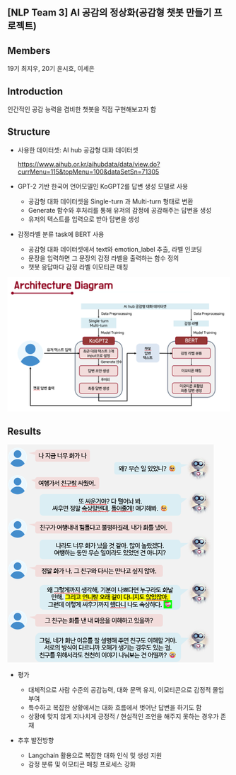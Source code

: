 ## [NLP Team 3] AI 공감의 정상화(공감형 챗봇 만들기 프로젝트)

## Members
19기 최지우, 20기 윤시호, 이세은

## Introduction
인간적인 공감 능력을 겸비한 챗봇을 직접 구현해보고자 함

## Structure

* 사용한 데이터셋: AI hub 공감형 대화 데이터셋
  
  https://www.aihub.or.kr/aihubdata/data/view.do?currMenu=115&topMenu=100&dataSetSn=71305

* GPT-2 기반 한국어 언어모델인 KoGPT2를 답변 생성 모델로 사용
  - 공감형 대화 데이터셋을 Single-turn 과 Multi-turn 형태로 변환
  - Generate 함수와 후처리를 통해 유저의 감정에 공감해주는 답변을 생성
  - 유저의 텍스트를 입력으로 받아 답변을 생성
    
* 감정라벨 분류 task에 BERT 사용
  - 공감형 대화 데이터셋에서 text와 emotion_label 추출, 라벨 인코딩
  - 문장을 입력하면 그 문장의 감정 라벨을 출력하는 함수 정의
  - 챗봇 응답마다 감정 라벨 이모티콘 매칭


![image](https://github.com/KU-BIG/KUBIG_2024_FALL/blob/main/KUBIG%20CONTEST/NLP/Team3/architecture%20diagram.png)

## Results

![image](https://github.com/KU-BIG/KUBIG_2024_FALL/blob/main/KUBIG%20CONTEST/NLP/Team3/chat.png)

* 평가
  - 대체적으로 사람 수준의 공감능력, 대화 문맥 유지, 이모티콘으로 감정적 몰입 부여
  - 특수하고 복잡한 상황에서는 대화 흐름에서 벗어난 답변을 하기도 함
  - 상황에 맞지 않게 지나치게 긍정적 / 현실적인 조언을 해주지 못하는 경우가 존재

* 추후 발전방향
  - Langchain 활용으로 복잡한 대화 인식 및 생성 지원
  - 감정 분류 및 이모티콘 매칭 프로세스 강화

